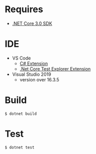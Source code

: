 # Requires
- [.NET Core 3.0 SDK](https://dotnet.microsoft.com/download/dotnet-core/3.0)

# IDE
- VS Code
    - [C# Extension](https://marketplace.visualstudio.com/items?itemName=ms-vscode.csharp)
    - [.Net Core Test Explorer Extension](https://marketplace.visualstudio.com/items?itemName=formulahendry.dotnet-test-explorer)
- Visual Studio 2019
    - version over 16.3.5

# Build
```
$ dotnet build
```

# Test
```
$ dotnet test
```
